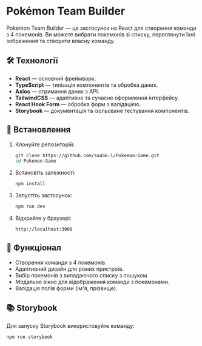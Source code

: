 # Pokémon Team Builder

Pokémon Team Builder — це застосунок на React для створення команди з 4 покемонів. Ви можете вибрати покемонів зі списку, переглянути їхні зображення та створити власну команду.

## 🛠️ Технології

- **React** — основний фреймворк.
- **TypeScript** — типізація компонентів та обробка даних.
- **Axios** — отримання даних з API.
- **TailwindCSS** — адаптивне та сучасне оформлення інтерфейсу.
- **React Hook Form** — обробка форм з валідацією.
- **Storybook** — документація та ізольоване тестування компонентів.

## 🚀 Встановлення

1. Клонуйте репозиторій:

   ```bash
   git clone https://github.com/sa4ok-1/Pokemon-Game.git
   cd Pokemon-Game
   ```

2. Встановіть залежності:

   ```bash
   npm install
   ```

3. Запустіть застосунок:

   ```bash
   npm run dev
   ```

4. Відкрийте у браузері:
   ```
   http://localhost:3000
   ```

## 📝 Функціонал

- Створення команди з 4 покемонів.
- Адаптивний дизайн для різних пристроїв.
- Вибір покемонів з випадаючого списку з пошуком.
- Модальне вікно для відображення команди з покемонами.
- Валідація полів форми (ім'я, прізвище).

## 📚 Storybook

Для запуску Storybook використовуйте команду:

```bash
npm run storybook
```


